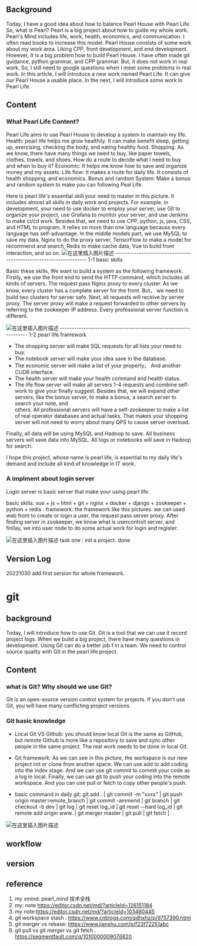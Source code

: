 ## Background
Today, I have a good idea about how to balance Pearl House with Pearl Life. So, what is Pearl? Pearl is a big project about how to guide my whole work. Pearl's Mind includes life, work, health, economics, and communication. I often read books to increase this model. Pearl House consists of some work about my work area. Liking CPP, front development, and end development.
However, It is a big problem how to build Pearl House. I have often made git guidance, python grammar, and CPP grammar. But, it does not work in real work. So, I still need to google questions when I meet some problems in real work. In this article, I will introduce a new work named Pearl Life. It can give our Pearl House a usable place. In the next, I will introduce some work in Pearl Life.

## Content

### What Pearl Life Content?

Pearl Life aims to use Pearl House to develop a system to maintain my life.
Health: pearl life helps me grow healthily. It can make benefit sleep, getting up, exercising, checking the body, and eating healthy food.
Shopping: As we know, there have many things we need to buy, like paper towels, clothes, towels, and shoes. How do a route to decide what I need to buy and when to buy it?
 Economic: It helps me know how to save and organize money and my assets. 
Life flow: It makes a route for daily life. It consists of health shopping, and economics. 
Bonus and random System: Make a bonus and random system to make you can following Peal Life. 



Here is pearl life's essential skill your need to master in this picture. It includes almost all skills in daily work and projects. For example, in development, your need to use docker to employ your server, use Git to organize your project, use Grafana to monitor your server, and use Jenkins to make ci/cd work.   Besides that, we need to use CPP, python, js, java, CSS, and HTML to program. It relies on more than one language because every language has self-advantage. In the middle models part, we use MySQL to save my data,  Nginx to do the proxy server, TensorFlow to make a model for recommend and search,  Redis to make cache data,  Vue to build front interaction,  and so on.
![在这里插入图片描述](https://img-blog.csdnimg.cn/ead78fe716cd4484b82a6bd89758bfdd.png)
           ------------------------------------------------------------------   1-1  basic skills


Basic these skills,  We want to build a system as the following framework. Firstly, we use the front end to send the HTTP command, which includes all kinds of servers. The request pass Nginx proxy to every cluster. As we know, every cluster has a complete server for the front. But， we need to build two clusters for server safe. Next, all requests will receive by server proxy. The server proxy will make a request forwarded to other servers by referring to the zookeeper IP address.   Every professional server function is different.

![在这里插入图片描述](https://img-blog.csdnimg.cn/e3a7e962ae064800b262c61a4019abc1.png)
                      ----------------------------------------------------------------     1-2  pearl life framework

- The shopping server will make SQL requests for all lists your need to buy.
- The notebook server will make your idea save in the database.
- The economic server will make a list of your property， And another CUDR  interface.
- The health server will make your health command and health status.
- The life flow server will make all servers 1-4 requests and combine self-work to give your finally suggest.
Besides that, we will expand other servers, like the bonus server, to make a bonus, a search server to search your note, and  
others. All professional servers will have a self-zookeeper to make a list of real operator databases and actual tasks. That makes your shopping server will not need to worry about many QPS to cause server overload.

Finally, all data will be using MySQL and Hadoop to save. All business servers will save data into MySQL. All logs or notebooks will save in Hadoop for search.

I hope this project, whose name is pearl life, is essential to my daily life's demand and include all kind of knowledge in IT work.

### A implment about login server

Login server is basic server that make your using pearl life.


basic skills: vue + js + html + git + nginx + docker + django + zookeeper + python + redis .
framework:  the framework like this pictures.  we can used web front to create or login a user, the request pass server proxy. After finding server in zookeeper, we know what is usercontroll server, and finllay, we into user node  to do some actual work for login and register.


![在这里插入图片描述](https://img-blog.csdnimg.cn/637f8c7b02d546d7b5f6654dd4ee78c9.png)
task one : init a project.  done 



## Version Log
20221030  add first sersion for whole framework.















# git 

## background
Today, I  will introduce how to use Git.  Git is a tool that we can use it record project logs. When we build a big project, there have many questions in development.  Using Git can do a better job f in a team.  We need to control source quality with Git in the pearl life project.

## Content
### what is Git? Why should we use Git?
Git is an open-source version control system for projects.  If you don't use Git,  you will have many conflicting project versions. 

### Git basic knowledge
- Local Git VS Github: you should know local Git is the same as GitHub, but remote Github is more like a  repository to save and sync other people in the same project.  The real work needs to be done in local Git.
- Git framework:  As we can see in this picture, the workspace is our new project init or clone from another space. We can use add to add coding into the index stage.  And we can use git commit to commit your code as a log in local.  Finally, we can use git to push your coding into the remote workspace.  And you can use pull or fetch to copy other people's push.

 - basic command in daily git:   git add . | git commit -m "xxxx" | git push origin master:remote_branch | git commit -ammend |  git  branch | git checkout -b  dev | git log | git reset log_id  | git reset --hard log_id | git remote add  origin www. |   git merger master  | git pull | git fetch | 

![在这里插入图片描述](https://img-blog.csdnimg.cn/ac68b2d9a195411598dc885b1a96ad25.png)

## workflow

## version 

## reference

1. my xmind: pearl_mind  技术全栈
2. my: note https://editor.csdn.net/md/?articleId=126151184
3. my note:https://editor.csdn.net/md/?articleId=103460445
4.  git workspace stash : https://www.cnblogs.com/qdhxhz/p/9757390.html
5. git merger vs rebase: https://www.jianshu.com/p/f23f72251abc
6. git pull  vs git merger vs git fetch : https://segmentfault.com/q/1010000009076820










